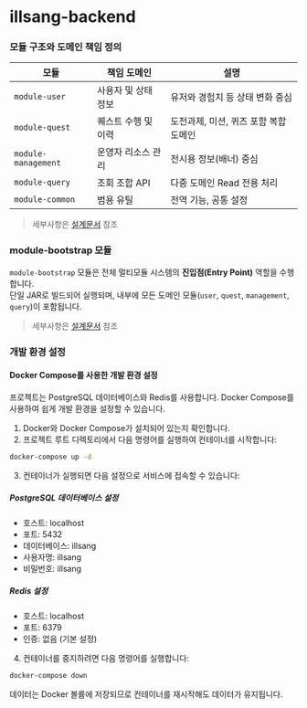# illsang-backend

### 모듈 구조와 도메인 책임 정의

| 모듈 | 책임 도메인 | 설명 |
|------|--------------|------|
| `module-user` | 사용자 및 상태 정보 | 유저와 경험치 등 상태 변화 중심 |
| `module-quest` | 퀘스트 수행 및 이력 | 도전과제, 미션, 퀴즈 포함 복합 도메인 |
| `module-management` | 운영자 리소스 관리 | 전시용 정보(배너) 중심 |
| `module-query` | 조회 조합 API | 다중 도메인 Read 전용 처리 |
| `module-common` | 범용 유틸 | 전역 기능, 공통 설정 |

> 세부사항은 [설계문서](/docs/archi/multimodule.md) 참조

### module-bootstrap 모듈 
`module-bootstrap` 모듈은 전체 멀티모듈 시스템의 **진입점(Entry Point)** 역할을 수행합니다.  
단일 JAR로 빌드되어 실행되며, 내부에 모든 도메인 모듈(`user`, `quest`, `management`, `query`)이 포함됩니다.

> 세부사항은 [설계문서](/docs/archi/module-bootstrap.md) 참조

### 개발 환경 설정

#### Docker Compose를 사용한 개발 환경 설정

프로젝트는 PostgreSQL 데이터베이스와 Redis를 사용합니다. Docker Compose를 사용하여 쉽게 개발 환경을 설정할 수 있습니다.

1. Docker와 Docker Compose가 설치되어 있는지 확인합니다.
2. 프로젝트 루트 디렉토리에서 다음 명령어를 실행하여 컨테이너를 시작합니다:

```bash
docker-compose up -d
```

3. 컨테이너가 실행되면 다음 설정으로 서비스에 접속할 수 있습니다:

##### PostgreSQL 데이터베이스 설정
   - 호스트: localhost
   - 포트: 5432
   - 데이터베이스: illsang
   - 사용자명: illsang
   - 비밀번호: illsang

##### Redis 설정
   - 호스트: localhost
   - 포트: 6379
   - 인증: 없음 (기본 설정)

4. 컨테이너를 중지하려면 다음 명령어를 실행합니다:

```bash
docker-compose down
```

데이터는 Docker 볼륨에 저장되므로 컨테이너를 재시작해도 데이터가 유지됩니다.

